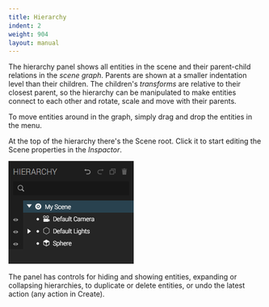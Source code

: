 ```yaml
---
title: Hierarchy
indent: 2
weight: 904
layout: manual
---
```

The hierarchy panel shows all entities in the scene and their parent-child relations in the _scene graph_. Parents are shown at a smaller indentation level than their children. The children's _transforms_ are relative to their closest parent, so the hierarchy can be manipulated to make entities connect to each other and rotate, scale and move with their parents.

To move entities around in the graph, simply drag and drop the entities in the menu.

At the top of the hierarchy there's the Scene root. Click it to start editing the Scene properties in the *Inspactor*.

![Hierarchy panel](hierarchy.png)  

The panel has controls for hiding and showing entities, expanding or collapsing hierarchies, to duplicate or delete entities, or undo the latest action (any action in Create).